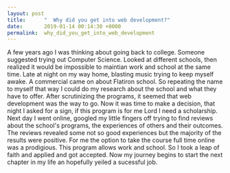 ```yaml
---
layout: post
title:      "  Why did you get into web development?"
date:       2019-01-14 00:14:30 +0000
permalink:  why_did_you_get_into_web_development
---
```



A few years ago I was thinking about going back to college.  Someone suggested  trying out  Computer Science. Looked at different schools, then realized it would  be impossible to maintian work and school at the same time. Late at night on my way home, blasting music trying to keep myself awake. A commercial came on about Flatiron school. So repeating the name to myself that way I could do my research about the school and what they have to offer. After scrutinizing the  programs, it seemed that web development  was the way to go.  Now it was time to make a decision,  that night I asked for a sign, if this program is for me Lord I need a scholarship. Next day I went online, googled my little fingers off trying to find reviews about the school's programs, the experiences of others and their outcomes.  The reviews revealed some not so good experiences but the  majority of the results were positive. For me the option to take the course full time online was a prodigious. This program allows  work and school. So I took a leap of faith and applied and got accepted. Now my journey begins to start the next chapter in my life an hopefully yeiled a sucessful job.

